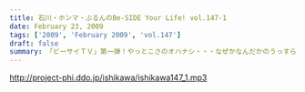 ```yaml
---
title: 石川・ホンマ・ぶるんのBe-SIDE Your Life! vol.147-1
date: February 23, 2009
tags: ['2009', 'February 2009', 'vol.147']
draft: false
summary: 「ビーサイＴＶ」第一弾！やっとこさのオハナシ・・・なぜかなんだかのうっすらとした筋肉痛に襲われているお三方。なぜ？番組後半には珍しい？ホンマ・ぶるんさんの関わるお仕事のオシラセなんかも！NAMAE
---
```


http://project-phi.ddo.jp/ishikawa/ishikawa147_1.mp3